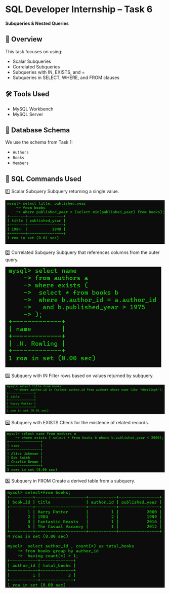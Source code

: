 # SQL Developer Internship – Task 6
**Subqueries & Nested Queries**

## 📌 Overview
This task focuses on using:
- Scalar Subqueries
- Correlated Subqueries
- Subqueries with IN, EXISTS, and =
- Subqueries in SELECT, WHERE, and FROM clauses

## 🛠 Tools Used
- MySQL Workbench
- MySQL Server

## 📂 Database Schema
We use the schema from Task 1:
- `Authors`
- `Books`
- `Members`

## 📜 SQL Commands Used

1️⃣ Scalar Subquery
Subquery returning a single value.

![image_alt](https://github.com/TTeerrtthh/Elevate_Labs_Day-6/blob/7e59dab4f9a7f26cc9a7da23ba5f40ec0a521460/1.png)

2️⃣ Correlated Subquery
Subquery that references columns from the outer query.

![image_alt](https://github.com/TTeerrtthh/Elevate_Labs_Day-6/blob/7e59dab4f9a7f26cc9a7da23ba5f40ec0a521460/2.png)

3️⃣ Subquery with IN
Filter rows based on values returned by subquery.

![image_alt](https://github.com/TTeerrtthh/Elevate_Labs_Day-6/blob/7e59dab4f9a7f26cc9a7da23ba5f40ec0a521460/3.png)

4️⃣ Subquery with EXISTS
Check for the existence of related records.

![image_alt](https://github.com/TTeerrtthh/Elevate_Labs_Day-6/blob/7e59dab4f9a7f26cc9a7da23ba5f40ec0a521460/4.png)

5️⃣ Subquery in FROM
Create a derived table from a subquery.

![image_alt](https://github.com/TTeerrtthh/Elevate_Labs_Day-6/blob/7e59dab4f9a7f26cc9a7da23ba5f40ec0a521460/5.png)
